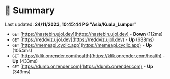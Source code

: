 # 📖 Summary
Last updated: **24/11/2023, 10:45:44 PG "Asia/Kuala_Lumpur"**

- `GET` [https://hastebin.ujol.dev](https://hastebin.ujol.dev) - **Down** (112ms)
- `GET` [https://reddviz.ujol.dev](https://reddviz.ujol.dev) - **Up** (638ms)
- `GET` [https://memeapi.cyclic.app](https://memeapi.cyclic.app) - **Up** (1054ms)
- `GET` [https://klik.onrender.com/health](https://klik.onrender.com/health) - **Up** (433ms)
- `GET` [https://dumb.onrender.com](https://dumb.onrender.com) - **Up** (343ms)
